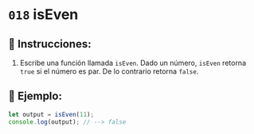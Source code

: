 # `018` isEven

## 📝 Instrucciones:

1. Escribe una función llamada `isEven`. Dado un número, `isEven` retorna `true` si el número es par. De lo contrario retorna `false`.

## 📎 Ejemplo:

```Javascript
let output = isEven(11);
console.log(output); // --> false
```
